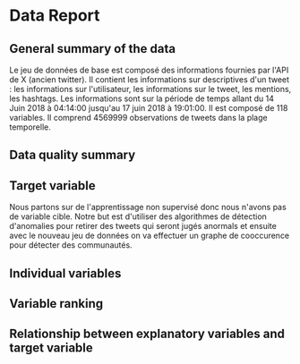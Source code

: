 # Data Report


## General summary of the data

Le jeu de données de base est composé des informations fournies par l'API de X (ancien twitter). Il contient les informations sur descriptives d'un tweet : les informations sur l'utilisateur, les informations sur le tweet, les mentions, les hashtags.
Les informations sont sur la période de temps allant du 14 Juin 2018 à 04:14:00 jusqu'au 17 juin 2018 à 19:01:00. Il est composé de 118 variables. Il comprend 4569999 observations de tweets dans la plage temporelle.

## Data quality summary

## Target variable

Nous partons sur de l'apprentissage non supervisé donc nous n'avons pas de variable cible. Notre but est d'utiliser des algorithmes de détection d'anomalies pour retirer des tweets qui seront jugés anormals et ensuite avec le nouveau jeu de données on va effectuer un graphe de cooccurence pour détecter des communautés.

## Individual variables

## Variable ranking

## Relationship between explanatory variables and target variable


